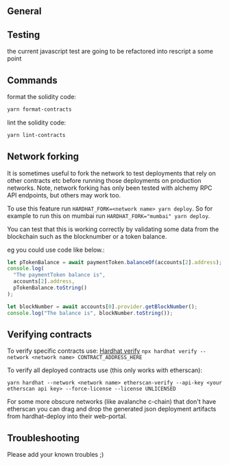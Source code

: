 ## General

## Testing

the current javascript test are going to be refactored into rescript a some point

## Commands

format the solidity code:

```bash
yarn format-contracts
```

lint the solidity code:

```bash
yarn lint-contracts
```

## Network forking

It is sometimes useful to fork the network to test deployments that rely on other contracts etc before running those deployments on production networks. Note, network forking has only been tested with alchemy RPC API endpoints, but others may work too.

To use this feature run `HARDHAT_FORK=<network name> yarn deploy`. So for example to run this on mumbai run `HARDHAT_FORK="mumbai" yarn deploy`.

You can test that this is working correctly by validating some data from the blockchain such as the blocknumber or a token balance.

eg you could use code like below.:

```javascript
let pTokenBalance = await paymentToken.balanceOf(accounts[2].address);
console.log(
  "The paymentToken balance is",
  accounts[2].address,
  pTokenBalance.toString()
);

let blockNumber = await accounts[0].provider.getBlockNumber();
console.log("The balance is", blockNumber.toString());
```

## Verifying contracts

To verify specific contracts use:
[Hardhat verify](https://hardhat.org/plugins/nomiclabs-hardhat-etherscan.html)
`npx hardhat verify --network <network name> CONTRACT_ADDRESS_HERE`


To verify all deployed contracts use (this only works with etherscan):

`yarn hardhat --network <network name> etherscan-verify --api-key <your etherscan api key> --force-license --license UNLICENSED`

For some more obscure networks (like avalanche c-chain) that don't have etherscan you can drag and drop the generated json deployment artifacts from hardhat-deploy into their web-portal. 

## Troubleshooting

Please add your known troubles ;)

